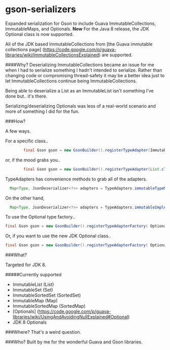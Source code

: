 gson-serializers
================

Expanded serialization for Gson to include Guava ImmutableCollections, ImmutableMaps, and Optionals.
**New** For the Java 8 release, the JDK Optional class is now supported.

All of the JDK based ImmutableCollections from [the Guava immutable collections page] (https://code.google.com/p/guava-libraries/wiki/ImmutableCollectionsExplained) are supported.




####Why?
Deserializing ImmutableCollections became an issue for me when I had to serialize something I hadn't intended to serialize. Rather than changing code or compromising thread-safety it may be a better idea just to let ImmutableCollections continue being ImmutableCollections. 

Being able to deserialize a List as an ImmutableList isn't something I've done but.. it's there.

Serializing/deserializing Optionals was less of a real-world scenario and more of something I did for the fun.

###How?

A few ways. 


For a specific class..

```java
		final Gson gson = new GsonBuilder().registerTypeAdapter(ImmutableList.class, new ImmutableListDeserializer()).create();
```
or, if the mood grabs you..

```java
		final Gson gson = new GsonBuilder().registerTypeAdapter(List.class, new ImmutableListDeserializer()).create();
```
TypeAdapters has convenience methods to grab all of the adapters.
```java
  Map<Type, JsonDeserializer<?>> adapters = TypeAdapters.immutableTypeMap(); //returns the immutable interfaces and their implementation
```
On the other hand,
```java
  Map<Type, JsonDeserializer<?>> adapters = TypeAdapters.immutableImplemntationMap(); //returns the jdk interfaces and their corresponding immutable collection
```

To use the Optional type factory..
```java
final Gson gson = new GsonBuilder().registerTypeAdapterFactory( OptionalTypeFactory.forGuava() ).create();
```
Or, if you want to use the new JDK Optional class.. 
```java
final Gson gson = new GsonBuilder().registerTypeAdapterFactory( OptionalTypeFactory.forJDK() ).create();
```

###What?

Targeted for JDK 8. 


#####Currently supported
* ImmutableList (List)
* ImmutableSet (Set)
* ImmutableSortedSet (SortedSet)
* ImmutableMap (Map)
* ImmutableSortedMap (SortedMap) 
* [Optionals] (https://code.google.com/p/guava-libraries/wiki/UsingAndAvoidingNullExplained#Optional)
* JDK 8 Optionals

###Where? 
That's a weird question.

###Who? 
Built by me for the wonderful Guava and Gson libraries. 
